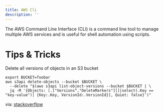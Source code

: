```yaml
---
title: AWS Cli
description: ''
---
```


The AWS Command Line Interface (CLI) is a command line tool to manage multiple AWS services and is useful for shell automation using scripts.

# Tips & Tricks

Delete all versions of objects in an S3 bucket

```
export BUCKET=foobar
aws s3api delete-objects --bucket $BUCKET \
  --delete "$(aws s3api list-object-versions --bucket $BUCKET | \
  jq -M '{Objects: [.["Versions","DeleteMarkers"][]|select(.Key == "key-value")| {Key:.Key, VersionId:.VersionId}], Quiet: false}')"
```

via: [stackoverflow](https://stackoverflow.com/a/36604650/1237191)
